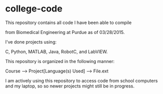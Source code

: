 # college-code

This repository contains all code I have been able to compile

from Biomedical Engineering at Purdue as of 03/28/2015. 


I've done projects using: 

C, Python, MATLAB, Java, RobotC, and LabVIEW.

This repository is organized in the following manner:

Course --> Project[Language(s) Used] --> File.ext

I am actively using this repository to access code from school computers and my laptop, so so newer projects might still be in progress.
